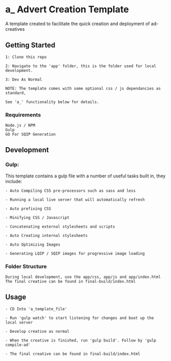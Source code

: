 # a_ Advert Creation Template

A template created to facilitate the quick creation and deployment of ad-creatives

## Getting Started 
```
1: Clone this repo

2: Navigate to the 'app' folder, this is the folder used for local development.

3: Dev As Normal

NOTE: The template comes with some optional css / js dependancies as standard, 

See 'a_' functionality below for details.
```

### Requirements 

```
Node.js / NPM
Gulp 
GO For SQIP Generation
```

## Development 

### Gulp:

This template contains a gulp file with a number of useful tasks built in, they include:

```
- Auto Compiling CSS pre-processors such as sass and less

- Running a local live server that will automatically refresh 

- Auto prefixing CSS

- Minifying CSS / Javascript

- Concatenating external stylesheets and scripts

- Auto Creating internal stylesheets

- Auto Optimizing Images 

- Generating LQIP / SQIP images for progressive image loading
```

### Folder Structure 

```
During local development, use the app/css, app/js and app/index.html
The final creative can be found in final-build/index.html
```

## Usage 

```
- CD Into 'a_template_file'

- Run 'gulp watch' to start listening for changes and boot up the local server

- Develop creative as normal

- When the creative is finished, run 'gulp build'. Follow by 'gulp compile-ad'

- The final creative can be found in final-build/index.html
```

